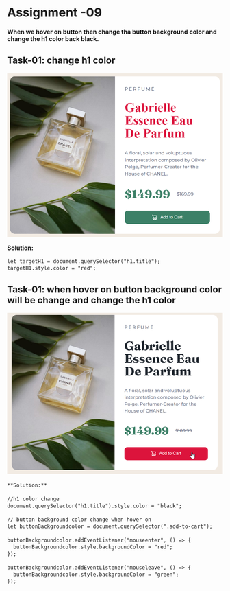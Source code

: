 # Assignment -09

 **When we hover on button then change tha button background color and change the h1 color back black.**

## Task-01: change h1 color

![task-01](./ass9.1-after.png)

**Solution:**

```
let targetH1 = document.querySelector("h1.title");
targetH1.style.color = "red";
```

## Task-01: when hover on button background color will be change and change the h1 color

![task-01](./ass9.2-after.png)

```
**Solution:**

//h1 color change
document.querySelector("h1.title").style.color = "black";

// button background color change when hover on
let buttonBackgroundcolor = document.querySelector(".add-to-cart");

buttonBackgroundcolor.addEventListener("mouseenter", () => {
  buttonBackgroundcolor.style.backgroundColor = "red";
});

buttonBackgroundcolor.addEventListener("mouseleave", () => {
  buttonBackgroundcolor.style.backgroundColor = "green";
});

```
